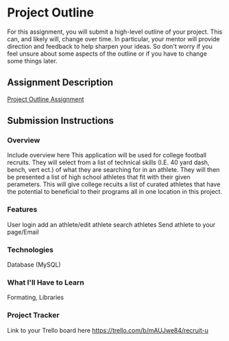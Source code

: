 # Project Outline
For this assignment, you will submit a high-level outline of your project. This can, and likely will, change over time. In particular, your mentor will provide direction and feedback to help sharpen your ideas. So don't worry if you feel unsure about some aspects of the outline or if you have to change some things later.

## Assignment Description
[Project Outline Assignment](https://education.launchcode.org/liftoff/modules/assignments/project-outline)

## Submission Instructions

### Overview
Include overview here
This application will be used for college football recruits.
They will select from a list of technical skills (I.E. 40 yard dash, bench, vert ect.)
of what they are searching for in an athlete. They will then be presented a list of 
high school athletes that fit with their given perameters. This will give college
recuits a list of curated athletes that have the potential to beneficial to their
programs all in one location in this project.
### Features
User login
add an athlete/edit athlete
search athletes
Send athlete to your page/Email
### Technologies
Database (MySQL)
### What I'll Have to Learn
Formating, Libraries
### Project Tracker
Link to your Trello board here
https://trello.com/b/mAUJwe84/recruit-u